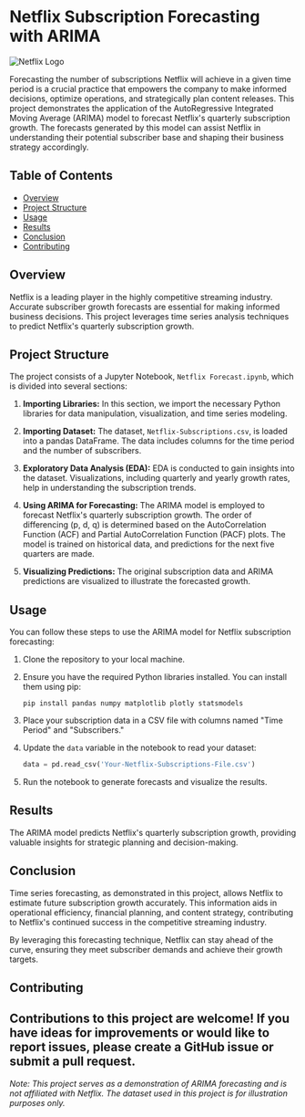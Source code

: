 # Netflix Subscription Forecasting with ARIMA

![Netflix Logo](https://upload.wikimedia.org/wikipedia/commons/thumb/0/08/Netflix_2015_logo.svg/1024px-Netflix_2015_logo.svg.png)

Forecasting the number of subscriptions Netflix will achieve in a given time period is a crucial practice that empowers the company to make informed decisions, optimize operations, and strategically plan content releases. This project demonstrates the application of the AutoRegressive Integrated Moving Average (ARIMA) model to forecast Netflix's quarterly subscription growth. The forecasts generated by this model can assist Netflix in understanding their potential subscriber base and shaping their business strategy accordingly.

## Table of Contents
- [Overview](#overview)
- [Project Structure](#project-structure)
- [Usage](#usage)
- [Results](#results)
- [Conclusion](#conclusion)
- [Contributing](#contributing)
## Overview

Netflix is a leading player in the highly competitive streaming industry. Accurate subscriber growth forecasts are essential for making informed business decisions. This project leverages time series analysis techniques to predict Netflix's quarterly subscription growth.

## Project Structure

The project consists of a Jupyter Notebook, `Netflix Forecast.ipynb`, which is divided into several sections:

1. **Importing Libraries:** In this section, we import the necessary Python libraries for data manipulation, visualization, and time series modeling.

2. **Importing Dataset:** The dataset, `Netflix-Subscriptions.csv`, is loaded into a pandas DataFrame. The data includes columns for the time period and the number of subscribers.

3. **Exploratory Data Analysis (EDA):** EDA is conducted to gain insights into the dataset. Visualizations, including quarterly and yearly growth rates, help in understanding the subscription trends.

4. **Using ARIMA for Forecasting:** The ARIMA model is employed to forecast Netflix's quarterly subscription growth. The order of differencing (p, d, q) is determined based on the AutoCorrelation Function (ACF) and Partial AutoCorrelation Function (PACF) plots. The model is trained on historical data, and predictions for the next five quarters are made.

5. **Visualizing Predictions:** The original subscription data and ARIMA predictions are visualized to illustrate the forecasted growth.

## Usage

You can follow these steps to use the ARIMA model for Netflix subscription forecasting:

1. Clone the repository to your local machine.

2. Ensure you have the required Python libraries installed. You can install them using pip:

   ```
   pip install pandas numpy matplotlib plotly statsmodels
   ```

3. Place your subscription data in a CSV file with columns named "Time Period" and "Subscribers."

4. Update the `data` variable in the notebook to read your dataset:

   ```python
   data = pd.read_csv('Your-Netflix-Subscriptions-File.csv')
   ```

5. Run the notebook to generate forecasts and visualize the results.

## Results

The ARIMA model predicts Netflix's quarterly subscription growth, providing valuable insights for strategic planning and decision-making.

## Conclusion

Time series forecasting, as demonstrated in this project, allows Netflix to estimate future subscription growth accurately. This information aids in operational efficiency, financial planning, and content strategy, contributing to Netflix's continued success in the competitive streaming industry.

By leveraging this forecasting technique, Netflix can stay ahead of the curve, ensuring they meet subscriber demands and achieve their growth targets.

## Contributing

Contributions to this project are welcome! If you have ideas for improvements or would like to report issues, please create a GitHub issue or submit a pull request.
---

*Note: This project serves as a demonstration of ARIMA forecasting and is not affiliated with Netflix. The dataset used in this project is for illustration purposes only.*
